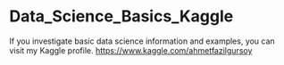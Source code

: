 # Data_Science_Basics_Kaggle
If you investigate basic data science information and examples, you can visit my Kaggle profile. https://www.kaggle.com/ahmetfazilgursoy
